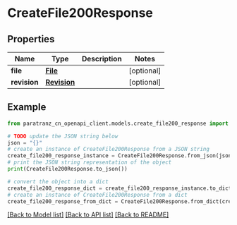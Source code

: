 # CreateFile200Response


## Properties

Name | Type | Description | Notes
------------ | ------------- | ------------- | -------------
**file** | [**File**](File.md) |  | [optional] 
**revision** | [**Revision**](Revision.md) |  | [optional] 

## Example

```python
from paratranz_cn_openapi_client.models.create_file200_response import CreateFile200Response

# TODO update the JSON string below
json = "{}"
# create an instance of CreateFile200Response from a JSON string
create_file200_response_instance = CreateFile200Response.from_json(json)
# print the JSON string representation of the object
print(CreateFile200Response.to_json())

# convert the object into a dict
create_file200_response_dict = create_file200_response_instance.to_dict()
# create an instance of CreateFile200Response from a dict
create_file200_response_from_dict = CreateFile200Response.from_dict(create_file200_response_dict)
```
[[Back to Model list]](../README.md#documentation-for-models) [[Back to API list]](../README.md#documentation-for-api-endpoints) [[Back to README]](../README.md)


